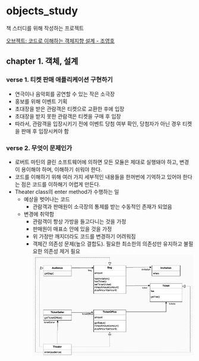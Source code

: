 # objects_study

책 스터디를 위해 작성하는 프로젝트

[오브젝트: 코드로 이해하는 객체지향 설계 - 조영호](https://product.kyobobook.co.kr/detail/S000001766367)


## chapter 1. 객체, 설계

### verse 1. 티켓 판매 애플리케이션 구현하기
- 연극이나 음악회를 공연할 수 있는 작은 소극장
- 홍보를 위해 이벤트 기획
- 초대장을 받은 관람객은 티켓으로 교환한 후에 입장
- 초대장을 받지 못한 관람객은 티켓을 구매 후 입장
- 따라서, 관람객을 입장시키기 전에 이벤트 당첨 여부 확인, 당첨자가 아닌 경우 티켓을 판매 후 입장시켜야 함

### verse 2. 무엇이 문제인가
- 로버트 마틴의 클린 소프트웨어에 의하면 모든 모듈은 제대로 실행돼야 하고, 변경이 용이해야 하며, 이해하기 쉬워야 한다.
- 코드를 이해하기 위해 여러 가지 세부적인 내용들을 한꺼번에 기억하고 있어야 한다는 점은 코드를 이하해기 어렵게 만든다.
- Theater class의 enter method가 수행하는 일
  - 예상을 벗어나는 코드
    - 관람객과 판매원이 소극장의 통제를 받는 수동적인 존재가 되었음
  - 변경에 취약함
    - 관람객이 항상 가방을 들고다니는 것을 가정
    - 판매원이 매표소 안에 있을 것을 가정
    - 위 가정만 깨지더라도 코드를 변경하기 어려워짐
    - 객체간 의존성 문제(높으 결합도). 필요한 최소한의 의존성만 유지하고 불필요한 의존성 제거 필요
![그림 1.2.png](./readme_assets/pic.1.2.png)